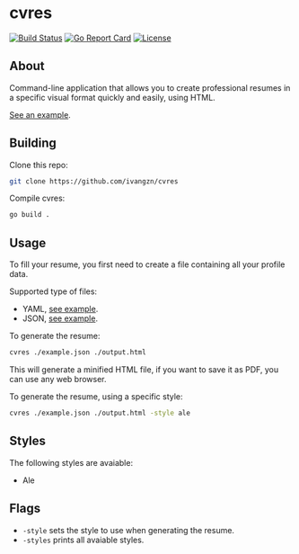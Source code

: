 # cvres

[![Build Status](https://img.shields.io/github/actions/workflow/status/ivangzn/cvres/go.yml?branch=main)](https://github.com/ivangzn/cvres/actions)
[![Go Report Card](https://goreportcard.com/badge/github.com/ivangzn/cvres)](https://goreportcard.com/report/github.com/ivangzn/cvres)
[![License](https://img.shields.io/github/license/ivangzn/cvres)](https://github.com/ivangzn/cvres/blob/main/LICENSE)

## About

Command-line application that allows you to create professional resumes in a
specific visual format quickly and easily, using HTML.

[See an example](example/example.pdf).

## Building

Clone this repo:

```bash
git clone https://github.com/ivangzn/cvres
```

Compile cvres:

```bash
go build .
```

## Usage

To fill your resume, you first need to create a file containing all your
profile data.

Supported type of files:

- YAML, [see example](example/example.yaml).
- JSON, [see example](example/example.json).

To generate the resume:

```bash
cvres ./example.json ./output.html
```

This will generate a minified HTML file, if you want to save it as PDF, you can
use any web browser.  

To generate the resume, using a specific style:

```bash
cvres ./example.json ./output.html -style ale
```

## Styles

The following styles are avaiable:

- Ale

## Flags

- `-style` sets the style to use when generating the resume.
- `-styles` prints all avaiable styles.
